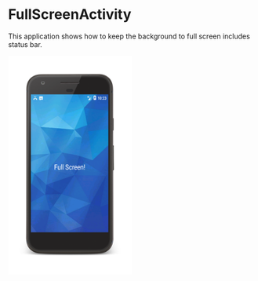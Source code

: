 # FullScreenActivity
This application shows how to keep the background to full screen includes status bar.

<img src="/Screenshot2.png" width="50%" height="50%"/>
